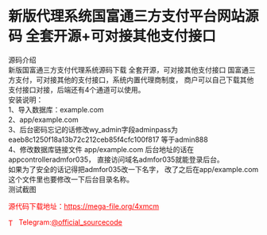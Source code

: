 # 新版代理系统国富通三方支付平台网站源码 全套开源+可对接其他支付接口

源码介绍<br>新版国富通三方支付代理系统源码下载 全套开源，可对接其他支付接口 国富通三方支付，可对接其他的支付接口，系统内置代理商制度， 商户可以自己下载其他支付接口对接，后端还有4个通道可以使用。<br>安装说明：<br>1、导入数据库：example.com<br>2、app/example.com<br>3、后台密码忘记的话修改wy_admin字段adminpass为 eaeb8c1250f18a13b72c212ceb85f4cfc100f817 等于admin888<br>4、修改数据库链接文件 app/example.com 后台地址的话在appcontrolleradmfor035， 直接访问域名admfor035就能登录后台。<br>如果为了安全的话记得把admfor035改一下名字， 改了之后在app/example.com 这个文件里也要修改一下后台目录名称。<br>测试截图<br>


<p style="color: red;">源代码下载地址：<a href="https://mega-file.org/4xmcm" style="color: red;">https://mega-file.org/4xmcm</a></p><p style="color: red;"><img src="https://cdn-icons-png.flaticon.com/512/2111/2111646.png" alt="Telegram Icon" style="width: 16px; vertical-align: middle; margin-right: 5px;">Telegram:<a href="https://t.me/official_sourcecode" style="color: red;">@official_sourcecode</a></p>